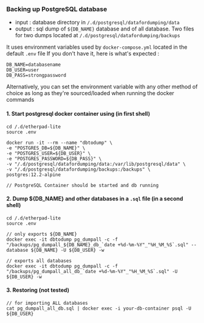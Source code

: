 ### Backing up PostgreSQL database

- input : database directory in `/.d/postgresql/datafordumping/data`
- output : sql dump of `${DB_NAME}` database and of all database. Two files for two dumps located at `/.d/postgresql/datafordumping/backups`

It uses environment variables used by `docker-compose.yml` located in the default `.env` file
If you don't have it, here is what's expected : 

```
DB_NAME=databasename
DB_USER=user
DB_PASS=strongpassword
```

Alternatively, you can set the environment variable with any other method of choice as long as they're sourced/loaded when running the docker commands

#### 1. Start postgresql docker container using (in first shell)

```
cd /.d/etherpad-lite
source .env

docker run -it --rm --name "dbtodump" \
-e "POSTGRES_DB=${DB_NAME}" \
-e "POSTGRES_USER=${DB_USER}" \
-e "POSTGRES_PASSWORD=${DB_PASS}" \
-v "/.d/postgresql/datafordumping/data:/var/lib/postgresql/data" \
-v "/.d/postgresql/datafordumping/backups:/backups" \
postgres:12.2-alpine

// PostgreSQL Container should be started and db running
```

#### 2. Dump ${DB_NAME} and other databases in a `.sql` file (in a second shell)

```
cd /.d/etherpad-lite
source .env

// only exports ${DB_NAME}
docker exec -it dbtodump pg_dumpall -c -f "/backups/pg_dumpall_${DB_NAME}_db_`date +%d-%m-%Y"_"%H_%M_%S`.sql" --database ${DB_NAME} -U ${DB_USER} -w

// exports all databases
docker exec -it dbtodump pg_dumpall -c -f "/backups/pg_dumpall_all_db_`date +%d-%m-%Y"_"%H_%M_%S`.sql" -U ${DB_USER} -w
```

#### 3. Restoring (not tested)

```
// for importing ALL databases
cat pg_dumpall_all_db.sql | docker exec -i your-db-container psql -U ${DB_USER}
```

